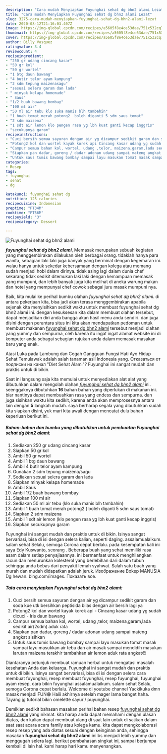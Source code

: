 ```yaml
---
description: "Cara mudah Menyiapkan Fuyunghai sehat dg bhn2 alami Lezat"
title: "Cara mudah Menyiapkan Fuyunghai sehat dg bhn2 alami Lezat"
slug: 3275-cara-mudah-menyiapkan-fuyunghai-sehat-dg-bhn2-alami-lezat
date: 2020-08-12T21:16:03.407Z
image: https://img-global.cpcdn.com/recipes/a5605f8e4ce53dae/751x532cq70/fuyunghai-sehat-dg-bhn2-alami-foto-resep-utama.jpg
thumbnail: https://img-global.cpcdn.com/recipes/a5605f8e4ce53dae/751x532cq70/fuyunghai-sehat-dg-bhn2-alami-foto-resep-utama.jpg
cover: https://img-global.cpcdn.com/recipes/a5605f8e4ce53dae/751x532cq70/fuyunghai-sehat-dg-bhn2-alami-foto-resep-utama.jpg
author: Billy Vasquez
ratingvalue: 3.4
reviewcount: 4
recipeingredient:
- "250 gr udang cincang kasar"
- "50 gr kol"
- "50 gr wortel"
- "1 btg daun bawang"
- "4 butir telor ayam kampung"
- "2 sdm tepung maizenasagu"
- "sesuai selera garam dan lada"
- " minyak kelapa homemade"
- " Saus"
- "1/2 buah bawang bombay"
- "100 ml air"
- "50 ml air tebu klo suka manis blh tambahin"
- "1 buah tomat merah potong2  boleh diganti 5 sdm saus tomat"
- "2 sdm maizena"
- "1 sdt air lemon klo pengen rasa yg lbh kuat ganti kecap inggris"
- "secukupnya garam"
recipeinstructions:
- "Cuci bersih semua sayuran dengan air yg dicampur sedikit garam dan soda kue utk bersihkan peptisida  bilas dengan air bersih lagi ya"
- "Potong2 kol dan wortel kayak korek api Cincang kasar udang yg sudah dicuci Iris daun bawang"
- "Campur semua bahan kol, wortel, udang ,telor, maizena,garam,lada sedikit air(2sdm) aduk rata"
- "Siapkan pan dadar, goreng / dadar adonan udang sampai mateng angkat sisihkan"
- "Untuk saus tumis bawang bombay sampai layu masukan tomat masak sampai layu masukkan air tebu dan air masak sampai mendidih masukan larutan maizena terakhir tambahkan air lemon aduk rata angkat😊"
categories:
- Resep
tags:
- fuyunghai
- sehat
- dg

katakunci: fuyunghai sehat dg 
nutrition: 125 calories
recipecuisine: Indonesian
preptime: "PT34M"
cooktime: "PT56M"
recipeyield: "3"
recipecategory: Dessert

---
```



![Fuyunghai sehat dg bhn2 alami](https://img-global.cpcdn.com/recipes/a5605f8e4ce53dae/751x532cq70/fuyunghai-sehat-dg-bhn2-alami-foto-resep-utama.jpg)

<b><i>fuyunghai sehat dg bhn2 alami</i></b>, Memasak merupakan sebuah kegiatan yang menggembirakan dilakukan oleh berbagai orang. tidaklah hanya para wanita, sebagian laki laki juga banyak yang berminat dengan kegemaran ini. walau hanya untuk sekedar kebersamaan dengan kolega atau memang sudah menjadi hobi dalam dirinya. tidak asing lagi dalam dunia chef sekarang tidak sedikit ditemukan laki laki dengan kemampuan memasak yang mumpuni, dan lebih banyak juga kita melihat di aneka warung makan dan hotel yang mempunyai chef cowok sebagai juru masak mumpuni nya.

Baik, kita mulai ke perihal bumbu olahan <i>fuyunghai sehat dg bhn2 alami</i>. di antara pekerjaan kita, bisa jadi akan terasa menggembirakan apabila sejenak kita menyisihkan sedikit waktu untuk membuat fuyunghai sehat dg bhn2 alami ini. dengan kesuksesan kita dalam membuat olahan tersebut, dapat menjadikan diri anda bangga akan hasil menu anda sendiri. dan juga disini dengan perantara situs ini kita akan mendapatkan pedoman untuk membuat makanan <u>fuyunghai sehat dg bhn2 alami</u> tersebut menjadi olahan yang yummy dan sempurna, oleh karena itu ingat ingat alamat website ini di komputer anda sebagai sebagian rujukan anda dalam memasak masakan baru yang enak.

Atasi Luka pada Lambung dan Cegah Gangguan Fungsi Hati Ayo Hidup Sehat Temulawak adalah salah tanaman asli Indonesia yang. Отказаться от подписки на канал &#34;Diet Sehat Alami&#34;? Fuyunghai ini sangat mudah dan praktis untuk di bikin.


Saat ini langsung saja kita memulai untuk menyediakan alat alat yang dibutuhkan dalam mengolah olahan <u><i>fuyunghai sehat dg bhn2 alami</i></u> ini. seenggaknya dibutuhkan <b>16</b> bahan bahan yang diperlukan di makanan ini. biar nantinya dapat membuahkan rasa yang endess dan sempurna. dan juga sisihkan waktu kita sedikit, karena anda akan memprosesnya antara lain dengan <b>5</b> langkah mudah. saya berharap segala yang dibutuhkan sudah kita siapkan disini, yuk mari kita awali dengan mencatat dulu bahan keperluan berikut ini.

<!--inarticleads1-->

##### Bahan-bahan dan bumbu yang dibutuhkan untuk pembuatan Fuyunghai sehat dg bhn2 alami:

1. Sediakan 250 gr udang cincang kasar
1. Siapkan 50 gr kol
1. Ambil 50 gr wortel
1. Ambil 1 btg daun bawang
1. Ambil 4 butir telor ayam kampung
1. Gunakan 2 sdm tepung maizena/sagu
1. Sediakan sesuai selera garam dan lada
1. Siapkan  minyak kelapa homemade
1. Ambil  Saus
1. Ambil 1/2 buah bawang bombay
1. Siapkan 100 ml air
1. Sediakan 50 ml air tebu (klo suka manis blh tambahin)
1. Ambil 1 buah tomat merah potong2 ( boleh diganti 5 sdm saus tomat)
1. Siapkan 2 sdm maizena
1. Ambil 1 sdt air lemon (klo pengen rasa yg lbh kuat ganti kecap inggris)
1. Siapkan secukupnya garam


Fuyunghai ini sangat mudah dan praktis untuk di bikin. Isinya sangat bervariasi, bisa di isi dengan selera kalian, seperti daging. assalamualaikum. salam sehat Selalu, semoga Corona cepat berlalu. pada kesempatan kali ini saya Edy Kuswanto, seorang . Beberapa buah yang sehat memiliki rasa asam dalam setiap penyajiaannya. ini bermanfaat untuk menghilangkan racun dan menurunkan kolesterol yang berlebihan dari dalam tubuh sehingga anda bebas dari penyakit lemah syahwat. Salah satu buah yang murah dan mudah didapatkan adalah jeruk. Изображение Bokep MANUSIA Dg hewan. bing.com/images. Показать все. 

<!--inarticleads2-->

##### Tata cara menyiapkan Fuyunghai sehat dg bhn2 alami:

1. Cuci bersih semua sayuran dengan air yg dicampur sedikit garam dan soda kue utk bersihkan peptisida  bilas dengan air bersih lagi ya
1. Potong2 kol dan wortel kayak korek api - Cincang kasar udang yg sudah dicuci - Iris daun bawang
1. Campur semua bahan kol, wortel, udang ,telor, maizena,garam,lada sedikit air(2sdm) aduk rata
1. Siapkan pan dadar, goreng / dadar adonan udang sampai mateng angkat sisihkan
1. Untuk saus tumis bawang bombay sampai layu masukan tomat masak sampai layu masukkan air tebu dan air masak sampai mendidih masukan larutan maizena terakhir tambahkan air lemon aduk rata angkat😊


Diantaranya petunjuk membuat ramuan herbal untuk mengatasi masalah kesehatan Anda dan keluarga. Fuyunghai ini sangat mudah dan praktis untuk di bikin. Isinya sangat bervariasi, bisa di isi dengan selera cara membuat fuyunghai, resep membuat fuyunghai, resep fuyunghai, fuyunghai ayam resep, cara bikin fuyunghai assalamualaikum. salam sehat Selalu, semoga Corona cepat berlalu. Welcome di youtube channel Yackikuka dmn masak menjadi FUN😁 Haiii akhirnya setelah mager lama banget haha. Tayang jg tutorial bikin omelette sayur / puyunghai. 

Demikian sedikit bahasan masakan perihal bahan resep <u>fuyunghai sehat dg bhn2 alami</u> yang nikmat. kita harap anda dapat memahami dengan ulasan diatas, dan kalian dapat membuat ulang di saat lain untuk di sajikan dalam saat saat acara acara family atau kolega kamu. kita dapat mengkolaborasi resep resep yang ada diatas sesuai dengan keinginan anda, sehingga masakan <b>fuyunghai sehat dg bhn2 alami</b> ini bs menjadi lebih yummy dan menggugah selera lagi. berikut pembahasan singkat ini, sampai berjumpa kembali di lain hal. kami harap hari kamu menyenangkan.
